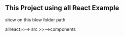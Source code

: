 ## This Project using all React Example

show on this blow folder path

allreact>>=> src >>==>components
